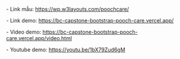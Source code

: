 <p>- Link mẫu: <a href="https://wp.w3layouts.com/poochcare/"
                    target="_blank">https://wp.w3layouts.com/poochcare/</a></p>
<p>- Link demo: <a href="https://bc-capstone-bootstrap-pooch-care.vercel.app/"
                    target="_blank">https://bc-capstone-bootstrap-pooch-care.vercel.app/</a></p>
<p>- Video demo: <a href="https://bc-capstone-bootstrap-pooch-care.vercel.app/video.html"
                    target="_blank">https://bc-capstone-bootstrap-pooch-care.vercel.app/video.html</a></p>
<p>- Youtube demo: <a href="https://youtu.be/1bX79Zud6gM"
                    target="_blank">https://youtu.be/1bX79Zud6gM</a></p>

